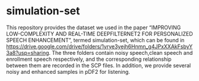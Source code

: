 # simulation-set
This repository provides the dataset we used in the paper “IMPROVING LOW-COMPLEXITY AND REAL-TIME DEEPFILTERNET2 FOR
PERSONALIZED SPEECH ENHANCEMENT”, termed simulation-set, which can be found in https://drive.google.com/drive/folders/1yrye3yejh6Hnmn_g4JPxXXAkFsbyY3a8?usp=sharing. The three folders contain noisy speech,clean speech and enrollment speech respectively, and the corresponding relationship between them are recorded in the SCP files. In addition, we provide several noisy and enhanced samples in pDF2 for listening.
